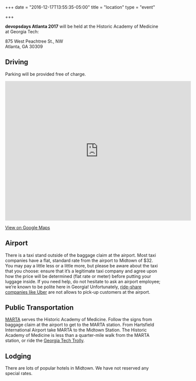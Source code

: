 +++
date = "2016-12-17T13:55:35-05:00"
title = "location"
type = "event"

+++

**devopsdays Atlanta 2017** will be held at the Historic Academy of Medicine at Georgia Tech:

875 West Peachtree St., NW<br>
Atlanta, GA 30309

## Driving

Parking will be provided free of charge.

<iframe src="https://www.google.com/maps/embed?pb=!1m18!1m12!1m3!1d3316.3149764327604!2d-84.38891028492215!3d33.77836348068135!2m3!1f0!2f0!3f0!3m2!1i1024!2i768!4f13.1!3m3!1m2!1s0x88f50467cecb6c7f%3A0x711487abe50b65de!2sAcademy+of+Medicine!5e0!3m2!1sen!2sus!4v1454538897102" width="600" height="450" frameborder="0" style="border:0" allowfullscreen></iframe>

[View on Google Maps](https://goo.gl/maps/QjHRM8LhG8L2)

## Airport

There is a taxi stand outside of the baggage claim at the airport. Most taxi companies have a flat, standard rate from the airport to Midtown of $32. You may pay a little less or a little more, but please be aware about the taxi that you choose: ensure that it’s a legitimate taxi company and agree upon how the price will be determined (flat rate or meter) before putting your luggage inside. If you need help, do not hesitate to ask an airport employee; we’re known to be polite here in Georgia! Unfortunately, [ride-share companies like Uber](http://www.marketplace.org/2015/11/24/business/taxi-and-uber-fight-curb-atlanta-airport) are not allows to pick-up customers at the airport.

## Public Transportation

[MARTA](http://www.itsmarta.com/) serves the Historic Academy of Medicine. Follow the signs from baggage claim at the airport to get to the MARTA station. From Hartsfield International Airport take MARTA to the Midtown Station. The Historic Academy of Medicine is less than a quarter-mile walk from the MARTA station, or ride the [Georgia Tech Trolly](http://pts.gatech.edu/Documents/trolley%20rambler%2014%2015%20map.pdf).

## Lodging

There are lots of popular hotels in Midtown. We have not reserved any special rates.

